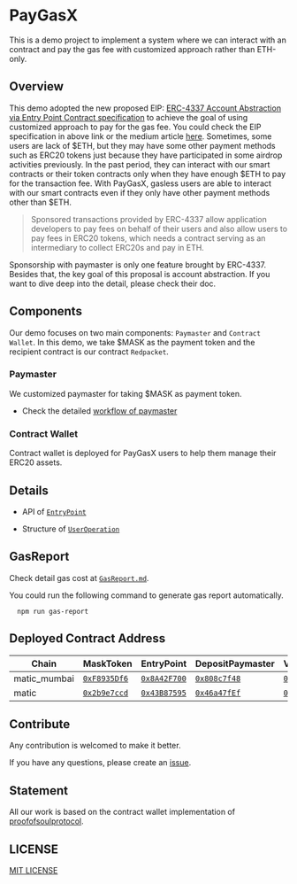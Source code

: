 # PayGasX

This is a demo project to implement a system where we can interact with an contract and pay the gas fee with customized approach rather than ETH-only.

## Overview

This demo adopted the new proposed EIP: [ERC-4337 Account Abstraction via Entry Point Contract specification](https://eips.ethereum.org/EIPS/eip-4337) to achieve the goal of using customized approach to pay for the gas fee. You could check the EIP specification in above link or the medium article [here](https://medium.com/infinitism/erc-4337-account-abstraction-without-ethereum-protocol-changes-d75c9d94dc4a). Sometimes, some users are lack of $ETH, but they may have some other payment methods such as ERC20 tokens just because they have participated in some airdrop activities previously. In the past period, they can interact with our smart contracts or their token contracts only when they have enough $ETH to pay for the transaction fee. With PayGasX, gasless users are able to interact with our smart contracts even if they only have other payment methods other than $ETH.

> Sponsored transactions provided by ERC-4337 allow application developers to pay fees on behalf of their users and also allow users to pay fees in ERC20 tokens, which needs a contract serving as an intermediary to collect ERC20s and pay in ETH.

Sponsorship with paymaster is only one feature brought by ERC-4337. Besides that, the key goal of this proposal is account abstraction. If you want to dive deep into the detail, please check their doc.

## Components

Our demo focuses on two main components: `Paymaster` and `Contract Wallet`. In this demo, we take $MASK as the payment token and the recipient contract is our contract `Redpacket`.

### Paymaster

We customized paymaster for taking $MASK as payment token.

- Check the detailed [workflow of paymaster](DOC/Workflow.md)

### Contract Wallet

Contract wallet is deployed for PayGasX users to help them manage their ERC20 assets.

## Details

- API of [`EntryPoint`](DOC/EntryPointAPI.md)

- Structure of [`UserOperation`](DOC/userOperation.md)

## GasReport

Check detail gas cost at [`GasReport.md`](./DOC/GasReport.md).

You could run the following command to generate gas report automatically.

```shell
  npm run gas-report
```

## Deployed Contract Address

<!-- begin PayGasX -->

| Chain        | MaskToken                       | EntryPoint                      | DepositPaymaster                 | VerifyingPaymaster               | WalletLogic                     | PresetFactory                   | NativeTokenPaymaster             |
| ------------ | ------------------------------- | ------------------------------- | -------------------------------- | -------------------------------- | ------------------------------- | ------------------------------- | -------------------------------- |
| matic_mumbai | [`0xF8935Df6`][mt-matic_mumbai] | [`0x8A42F700`][ep-matic_mumbai] | [`0x808c7f48`][dpm-matic_mumbai] | [`0xB349AC5E`][vpm-matic_mumbai] | [`0x1324ee1F`][wl-matic_mumbai] | [`0xd7E46dEA`][pf-matic_mumbai] | [`0x8C2306B8`][ntp-matic_mumbai] |
| matic        | [`0x2b9e7ccd`][mt-matic]        | [`0x43B87595`][ep-matic]        | [`0x46a47fEf`][dpm-matic]        | [`0x540dcAc6`][vpm-matic]        | [`0xa835e7eb`][wl-matic]        | [`0xce822a59`][pf-matic]        | [`0x0B81e2d6`][ntp-matic]        |

[mt-matic_mumbai]: https://mumbai.polygonscan.com/address/0xF8935Df67cAB7BfcA9532D1Ac2088C5c39b995b5
[mt-matic]: https://polygonscan.com/address/0x2b9e7ccdf0f4e5b24757c1e1a80e311e34cb10c7
[ep-matic_mumbai]: https://mumbai.polygonscan.com/address/0x8A42F70047a99298822dD1dbA34b454fc49913F2
[ep-matic]: https://polygonscan.com/address/0x43B87595F319B17F3386Ac244A00944B3f5A532A
[dpm-matic_mumbai]: https://mumbai.polygonscan.com/address/0x808c7f48a64404e4e97d9b62b21f13F984fF1a96
[dpm-matic]: https://polygonscan.com/address/0x46a47fEf332FBB124D8197afFED5994D89B6BF71
[vpm-matic_mumbai]: https://mumbai.polygonscan.com/address/0xB349AC5E5C037C2ecb2AE9fCDc8F122b5f384620
[vpm-matic]: https://polygonscan.com/address/0x540dcAc69cfFD35e2afDDdf610Ba8E7b2A917E6E
[wl-matic_mumbai]: https://mumbai.polygonscan.com/address/0x1324ee1F3E982FD66579e2320c060B4e5f71579a
[wl-matic]: https://polygonscan.com/address/0xa835e7ebe39107907d7f58d459945979f86a34ad
[pf-matic_mumbai]: https://mumbai.polygonscan.com/address/0xd7E46dEAF827c0023284407e9f1bb1FA27Bf8447
[pf-matic]: https://polygonscan.com/address/0xce822a5904ef877caf11aaa02ccf4ab13f18dfb6
[ntp-matic_mumbai]: https://mumbai.polygonscan.com/address/0x8C2306B8C31c7eC78078e1C5C53dE6fee1627BF7
[ntp-matic]: https://polygonscan.com/address/0x0B81e2d66F6c52AaAEa836240f63e1b43643B5f9

<!-- end PayGasX -->

## Contribute

Any contribution is welcomed to make it better.

If you have any questions, please create an [issue](https://github.com/SpaceStation09/PayGasX/issues).

## Statement

All our work is based on the contract wallet implementation of [proofofsoulprotocol](https://github.com/proofofsoulprotocol/smart-contract-wallet-4337).

## LICENSE

[MIT LICENSE](LICENSE)
